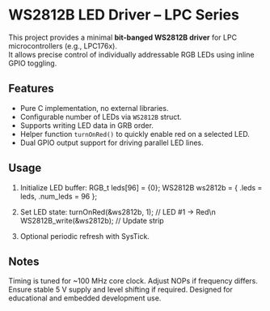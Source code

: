 # WS2812B LED Driver – LPC Series

This project provides a minimal **bit-banged WS2812B driver** for LPC microcontrollers (e.g., LPC176x).  
It allows precise control of individually addressable RGB LEDs using inline GPIO toggling.

## Features
- Pure C implementation, no external libraries.
- Configurable number of LEDs via `WS2812B` struct.
- Supports writing LED data in GRB order.
- Helper function `turnOnRed()` to quickly enable red on a selected LED.
- Dual GPIO output support for driving parallel LED lines.

## Usage
1. Initialize LED buffer:
   RGB_t leds[96] = {0};
   WS2812B ws2812b = { .leds = leds, .num_leds = 96 };
   
2. Set LED state:
turnOnRed(&ws2812b, 1);    // LED #1 → Red\n
WS2812B_write(&ws2812b);   // Update strip

3. Optional periodic refresh with SysTick.

## Notes

Timing is tuned for ~100 MHz core clock. Adjust NOPs if frequency differs.
Ensure stable 5 V supply and level shifting if required.
Designed for educational and embedded development use.

